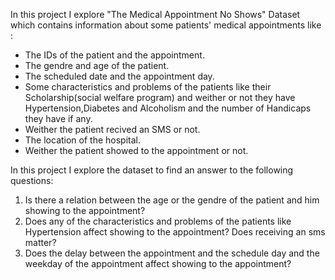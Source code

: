 In this project I explore "The Medical Appointment No Shows" Dataset which contains information about some patients' medical appointments like :
* The IDs of the patient and the appointment.
* The gendre and age of the patient.
* The scheduled date and the appointment day.
* Some characteristics and problems of the patients like their Scholarship(social welfare program) and weither or not they have Hypertension,Diabetes and Alcoholism and the number of Handicaps they have if any.
* Weither the patient recived an SMS or not.
* The location of the hospital.
* Weither the patient showed to the appointment or not.

In this project I explore the dataset to find an answer to the following questions:
1. Is there a relation between the age or the gendre of the patient and him showing to the appointment?
2. Does any of the characteristics and problems of the patients like Hypertension affect showing to the appointment? Does receiving an sms matter?
3. Does the delay between the appointment and the schedule day and the weekday of the appointment affect showing to the appointment?



